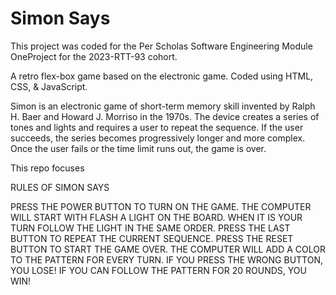 # Simon Says

This project was coded for the Per Scholas Software Engineering Module OneProject for the 2023-RTT-93 cohort.

A retro flex-box game based on the electronic game. Coded using HTML, CSS, & JavaScript.

Simon is an electronic game of short-term memory skill invented by Ralph H. Baer and Howard J. Morriso in the 1970s. The device creates a series of tones and lights and requires a user to repeat the sequence. If the user succeeds, the series becomes progressively longer and more complex. Once the user fails or the time limit runs out, the game is over. 

This repo focuses 

RULES OF SIMON SAYS

PRESS THE POWER BUTTON TO TURN ON THE GAME.
THE COMPUTER WILL START WITH FLASH A LIGHT ON THE BOARD.
WHEN IT IS YOUR TURN FOLLOW THE LIGHT IN THE SAME ORDER.
PRESS THE LAST BUTTON TO REPEAT THE CURRENT SEQUENCE.
PRESS THE RESET BUTTON TO START THE GAME OVER.
THE COMPUTER WILL ADD A COLOR TO THE PATTERN FOR EVERY TURN.
IF YOU PRESS THE WRONG BUTTON, YOU LOSE!
IF YOU CAN FOLLOW THE PATTERN FOR 20 ROUNDS, YOU WIN!
